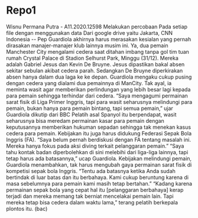 # Repo1
Wisnu Permana Putra - A11.2020.12598
Melakukan percobaan Pada setiap file dengan menggunakan data Dari google drive yaitu
Jakarta, CNN Indonesia -- Pep Guardiola akhirnya harus merasakan kesialan yang pernah dirasakan manajer-manajer klub lainnya musim ini. Ya, dua pemain Manchester City mengalami cedera saat ditahan imbang tanpa gol tim tuan rumah Crystal Palace di Stadion Selhurst Park, Minggu (31/12). Mereka adalah Gabriel Jesus dan Kevin De Bruyne. Jesus dipastikan bakal absen sekitar sebulan akibat cedera parah. Sedangkan De Bruyne diperkirakan absen hanya dalam dua laga ke ke depan. Guardiola mengaku cukup pusing dengan cedera yang dialami dua pemainnya di ManCity. Tak ayal, ia meminta wasit agar memberikan perlindungan yang lebih besar lagi kepada para pemain sehingga terhindar dari cedera. “Saya mengagumi permainan sarat fisik di Liga Primer Inggris, tapi para wasit seharusnya melindungi para pemain, bukan hanya para pemain bintang, tapi semua pemain,” ujar Guardiola dikutip dari BBC Pelatih asal Spanyol itu berpendapat, wasit seharusnya bisa meredam permainan kasar para pemain dengan keputusannya memberikan hukuman sepadan sehingga tak menekan kasus cedera para pemain. Kebijakan itu juga harus didukung Federasi Sepak Bola Inggris (FA). “Saya belum pernah berdiskusi dengan FA tentang masalah ini. Mereka hanya fokus pada aksi diving terkait pelanggaran pemain.” “Saya tahu kontak badan diperbolehkan di sini melebihi dari liga-liga lainnya, tapi tetap harus ada batasannya,” ucap Guardiola. Kebijakan melindungi pemain, Guardiola menambahkan, tak harus mengubah gaya permainan sarat fisik di kompetisi sepak bola Inggris. “Tentu ada batasnya ketika Anda sudah bertindak di luar batas dan itu berbahaya. Kami cukup beruntung karena di masa sebelumnya para pemain kami masih tetap bertahan.” “Kadang karena permainan sepak bola yang cepat hal itu [pelanggaran berbahaya] kerap terjadi dan mereka memang tak berniat mencelakai pemain lain. Tapi mereka tetap bisa cedera dalam waktu lama,” terang pelatih berkepala plontos itu. (bac)
